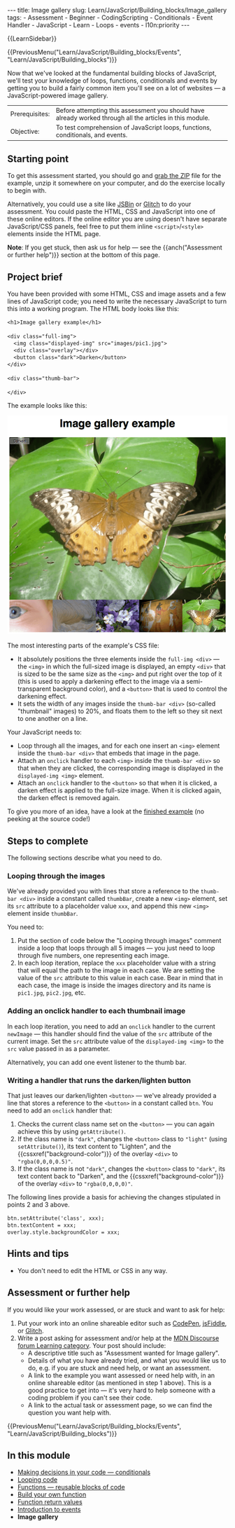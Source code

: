 --- title: Image gallery slug: Learn/JavaScript/Building_blocks/Image_gallery tags: - Assessment - Beginner - CodingScripting - Conditionals - Event Handler - JavaScript - Learn - Loops - events - l10n:priority ---

{{LearnSidebar}}

{{PreviousMenu("Learn/JavaScript/Building\_blocks/Events", "Learn/JavaScript/Building\_blocks")}}

Now that we've looked at the fundamental building blocks of JavaScript, we'll test your knowledge of loops, functions, conditionals and events by getting you to build a fairly common item you'll see on a lot of websites — a JavaScript-powered image gallery.

<table><tbody><tr class="odd"><td>Prerequisites:</td><td>Before attempting this assessment you should have already worked through all the articles in this module.</td></tr><tr class="even"><td>Objective:</td><td>To test comprehension of JavaScript loops, functions, conditionals, and events.</td></tr></tbody></table>

## Starting point

To get this assessment started, you should go and [grab the ZIP](https://github.com/mdn/learning-area/blob/master/javascript/building-blocks/gallery/gallery-start.zip?raw=true) file for the example, unzip it somewhere on your computer, and do the exercise locally to begin with.

Alternatively, you could use a site like <a href="https://jsbin.com/" class="external external-icon">JSBin</a> or [Glitch](https://glitch.com/) to do your assessment. You could paste the HTML, CSS and JavaScript into one of these online editors. If the online editor you are using doesn't have separate JavaScript/CSS panels, feel free to put them inline `<script>`/`<style>` elements inside the HTML page.

**Note**: If you get stuck, then ask us for help — see the {{anch("Assessment or further help")}} section at the bottom of this page.

## Project brief

You have been provided with some HTML, CSS and image assets and a few lines of JavaScript code; you need to write the necessary JavaScript to turn this into a working program. The HTML body looks like this:

    <h1>Image gallery example</h1>

    <div class="full-img">
      <img class="displayed-img" src="images/pic1.jpg">
      <div class="overlay"></div>
      <button class="dark">Darken</button>
    </div>

    <div class="thumb-bar">

    </div>

The example looks like this:

![](gallery.png)

The most interesting parts of the example's CSS file:

- It absolutely positions the three elements inside the `full-img <div>` — the `<img>` in which the full-sized image is displayed, an empty `<div>` that is sized to be the same size as the `<img>` and put right over the top of it (this is used to apply a darkening effect to the image via a semi-transparent background color), and a `<button>` that is used to control the darkening effect.
- It sets the width of any images inside the `thumb-bar <div>` (so-called "thumbnail" images) to 20%, and floats them to the left so they sit next to one another on a line.

Your JavaScript needs to:

- Loop through all the images, and for each one insert an `<img>` element inside the `thumb-bar <div>` that embeds that image in the page.
- Attach an `onclick` handler to each `<img>` inside the `thumb-bar <div>` so that when they are clicked, the corresponding image is displayed in the `displayed-img <img>` element.
- Attach an `onclick` handler to the `<button>` so that when it is clicked, a darken effect is applied to the full-size image. When it is clicked again, the darken effect is removed again.

To give you more of an idea, have a look at the [finished example](https://mdn.github.io/learning-area/javascript/building-blocks/gallery/) (no peeking at the source code!)

## Steps to complete

The following sections describe what you need to do.

### Looping through the images

We've already provided you with lines that store a reference to the `thumb-bar <div>` inside a constant called `thumbBar`, create a new `<img>` element, set its `src` attribute to a placeholder value `xxx`, and append this new `<img>` element inside `thumbBar`.

You need to:

1.  Put the section of code below the "Looping through images" comment inside a loop that loops through all 5 images — you just need to loop through five numbers, one representing each image.
2.  In each loop iteration, replace the `xxx` placeholder value with a string that will equal the path to the image in each case. We are setting the value of the `src` attribute to this value in each case. Bear in mind that in each case, the image is inside the images directory and its name is `pic1.jpg`, `pic2.jpg`, etc.

### Adding an onclick handler to each thumbnail image

In each loop iteration, you need to add an `onclick` handler to the current `newImage` — this handler should find the value of the `src` attribute of the current image. Set the `src` attribute value of the `displayed-img <img>` to the `src` value passed in as a parameter.

Alternatively, you can add one event listener to the thumb bar.

### Writing a handler that runs the darken/lighten button

That just leaves our darken/lighten `<button>` — we've already provided a line that stores a reference to the `<button>` in a constant called `btn`. You need to add an `onclick` handler that:

1.  Checks the current class name set on the `<button>` — you can again achieve this by using `getAttribute()`.
2.  If the class name is `"dark"`, changes the `<button>` class to `"light"` (using `setAttribute()`), its text content to "Lighten", and the {{cssxref("background-color")}} of the overlay `<div>` to `"rgba(0,0,0,0.5)"`.
3.  If the class name is not `"dark"`, changes the `<button>` class to `"dark"`, its text content back to "Darken", and the {{cssxref("background-color")}} of the overlay `<div>` to `"rgba(0,0,0,0)"`.

The following lines provide a basis for achieving the changes stipulated in points 2 and 3 above.

    btn.setAttribute('class', xxx);
    btn.textContent = xxx;
    overlay.style.backgroundColor = xxx;

## Hints and tips

- You don't need to edit the HTML or CSS in any way.

## Assessment or further help

If you would like your work assessed, or are stuck and want to ask for help:

1.  Put your work into an online shareable editor such as [CodePen](https://codepen.io/), [jsFiddle](https://jsfiddle.net/), or [Glitch](https://glitch.com/).
2.  Write a post asking for assessment and/or help at the [MDN Discourse forum Learning category](https://discourse.mozilla.org/c/mdn/learn). Your post should include:
    - A descriptive title such as "Assessment wanted for Image gallery".
    - Details of what you have already tried, and what you would like us to do, e.g. if you are stuck and need help, or want an assessment.
    - A link to the example you want assessed or need help with, in an online shareable editor (as mentioned in step 1 above). This is a good practice to get into — it's very hard to help someone with a coding problem if you can't see their code.
    - A link to the actual task or assessment page, so we can find the question you want help with.

{{PreviousMenu("Learn/JavaScript/Building\_blocks/Events", "Learn/JavaScript/Building\_blocks")}}

## In this module

- [Making decisions in your code — conditionals](/en-US/docs/Learn/JavaScript/Building_blocks/conditionals)
- [Looping code](/en-US/docs/Learn/JavaScript/Building_blocks/Looping_code)
- [Functions — reusable blocks of code](/en-US/docs/Learn/JavaScript/Building_blocks/Functions)
- [Build your own function](/en-US/docs/Learn/JavaScript/Building_blocks/Build_your_own_function)
- [Function return values](/en-US/docs/Learn/JavaScript/Building_blocks/Return_values)
- [Introduction to events](/en-US/docs/Learn/JavaScript/Building_blocks/Events)
- **Image gallery**
